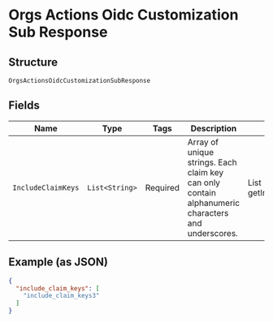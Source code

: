 
# Orgs Actions Oidc Customization Sub Response

## Structure

`OrgsActionsOidcCustomizationSubResponse`

## Fields

| Name | Type | Tags | Description | Getter | Setter |
|  --- | --- | --- | --- | --- | --- |
| `IncludeClaimKeys` | `List<String>` | Required | Array of unique strings. Each claim key can only contain alphanumeric characters and underscores. | List<String> getIncludeClaimKeys() | setIncludeClaimKeys(List<String> includeClaimKeys) |

## Example (as JSON)

```json
{
  "include_claim_keys": [
    "include_claim_keys3"
  ]
}
```

